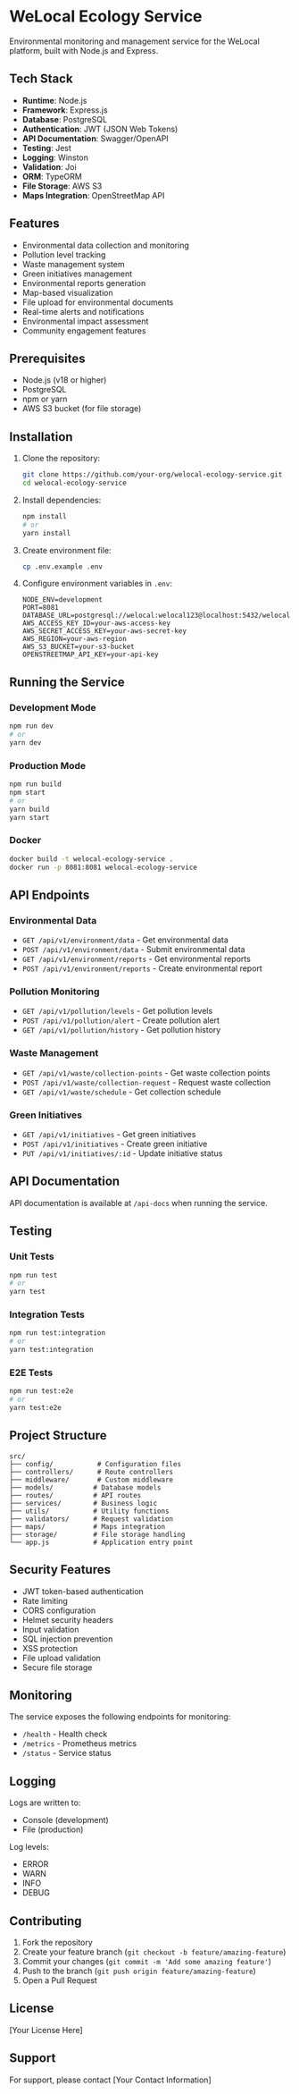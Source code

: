 # WeLocal Ecology Service

Environmental monitoring and management service for the WeLocal platform, built with Node.js and Express.

## Tech Stack

- **Runtime**: Node.js
- **Framework**: Express.js
- **Database**: PostgreSQL
- **Authentication**: JWT (JSON Web Tokens)
- **API Documentation**: Swagger/OpenAPI
- **Testing**: Jest
- **Logging**: Winston
- **Validation**: Joi
- **ORM**: TypeORM
- **File Storage**: AWS S3
- **Maps Integration**: OpenStreetMap API

## Features

- Environmental data collection and monitoring
- Pollution level tracking
- Waste management system
- Green initiatives management
- Environmental reports generation
- Map-based visualization
- File upload for environmental documents
- Real-time alerts and notifications
- Environmental impact assessment
- Community engagement features

## Prerequisites

- Node.js (v18 or higher)
- PostgreSQL
- npm or yarn
- AWS S3 bucket (for file storage)

## Installation

1. Clone the repository:
   ```bash
   git clone https://github.com/your-org/welocal-ecology-service.git
   cd welocal-ecology-service
   ```

2. Install dependencies:
   ```bash
   npm install
   # or
   yarn install
   ```

3. Create environment file:
   ```bash
   cp .env.example .env
   ```

4. Configure environment variables in `.env`:
   ```env
   NODE_ENV=development
   PORT=8081
   DATABASE_URL=postgresql://welocal:welocal123@localhost:5432/welocal
   AWS_ACCESS_KEY_ID=your-aws-access-key
   AWS_SECRET_ACCESS_KEY=your-aws-secret-key
   AWS_REGION=your-aws-region
   AWS_S3_BUCKET=your-s3-bucket
   OPENSTREETMAP_API_KEY=your-api-key
   ```

## Running the Service

### Development Mode
```bash
npm run dev
# or
yarn dev
```

### Production Mode
```bash
npm run build
npm start
# or
yarn build
yarn start
```

### Docker
```bash
docker build -t welocal-ecology-service .
docker run -p 8081:8081 welocal-ecology-service
```

## API Endpoints

### Environmental Data
- `GET /api/v1/environment/data` - Get environmental data
- `POST /api/v1/environment/data` - Submit environmental data
- `GET /api/v1/environment/reports` - Get environmental reports
- `POST /api/v1/environment/reports` - Create environmental report

### Pollution Monitoring
- `GET /api/v1/pollution/levels` - Get pollution levels
- `POST /api/v1/pollution/alert` - Create pollution alert
- `GET /api/v1/pollution/history` - Get pollution history

### Waste Management
- `GET /api/v1/waste/collection-points` - Get waste collection points
- `POST /api/v1/waste/collection-request` - Request waste collection
- `GET /api/v1/waste/schedule` - Get collection schedule

### Green Initiatives
- `GET /api/v1/initiatives` - Get green initiatives
- `POST /api/v1/initiatives` - Create green initiative
- `PUT /api/v1/initiatives/:id` - Update initiative status

## API Documentation

API documentation is available at `/api-docs` when running the service.

## Testing

### Unit Tests
```bash
npm run test
# or
yarn test
```

### Integration Tests
```bash
npm run test:integration
# or
yarn test:integration
```

### E2E Tests
```bash
npm run test:e2e
# or
yarn test:e2e
```

## Project Structure

```
src/
├── config/           # Configuration files
├── controllers/      # Route controllers
├── middleware/       # Custom middleware
├── models/          # Database models
├── routes/          # API routes
├── services/        # Business logic
├── utils/           # Utility functions
├── validators/      # Request validation
├── maps/            # Maps integration
├── storage/         # File storage handling
└── app.js           # Application entry point
```

## Security Features

- JWT token-based authentication
- Rate limiting
- CORS configuration
- Helmet security headers
- Input validation
- SQL injection prevention
- XSS protection
- File upload validation
- Secure file storage

## Monitoring

The service exposes the following endpoints for monitoring:
- `/health` - Health check
- `/metrics` - Prometheus metrics
- `/status` - Service status

## Logging

Logs are written to:
- Console (development)
- File (production)

Log levels:
- ERROR
- WARN
- INFO
- DEBUG

## Contributing

1. Fork the repository
2. Create your feature branch (`git checkout -b feature/amazing-feature`)
3. Commit your changes (`git commit -m 'Add some amazing feature'`)
4. Push to the branch (`git push origin feature/amazing-feature`)
5. Open a Pull Request

## License

[Your License Here]

## Support

For support, please contact [Your Contact Information] 